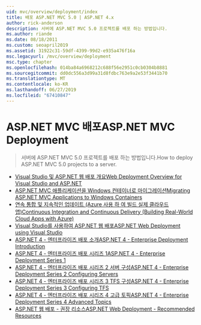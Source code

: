 ```yaml
---
uid: mvc/overview/deployment/index
title: 배포 ASP.NET MVC 5.0 | ASP.NET 4.x
author: rick-anderson
description: 서버에 ASP.NET MVC 5.0 프로젝트를 배포 하는 방법입니다.
ms.author: riande
ms.date: 08/18/2011
ms.custom: seoapril2019
ms.assetid: 31922c31-59df-4399-99d2-e935a476f16a
msc.legacyurl: /mvc/overview/deployment
msc.type: chapter
ms.openlocfilehash: 014ba84a6968212c688f56e2951c0cb0304b8881
ms.sourcegitcommit: dd0dc556a3d99a31d8fdbc763e9a2e53f3441b70
ms.translationtype: MT
ms.contentlocale: ko-KR
ms.lasthandoff: 06/27/2019
ms.locfileid: "67410847"
---
```

# <a name="aspnet-mvc-deployment"></a><span data-ttu-id="b7d54-103">ASP.NET MVC 배포</span><span class="sxs-lookup"><span data-stu-id="b7d54-103">ASP.NET MVC Deployment</span></span>

> <span data-ttu-id="b7d54-104">서버에 ASP.NET MVC 5.0 프로젝트를 배포 하는 방법입니다.</span><span class="sxs-lookup"><span data-stu-id="b7d54-104">How to deploy ASP.NET MVC 5.0 projects to a server.</span></span>

- [<span data-ttu-id="b7d54-105">Visual Studio 및 ASP.NET 웹 배포 개요</span><span class="sxs-lookup"><span data-stu-id="b7d54-105">Web Deployment Overview for Visual Studio and ASP.NET</span></span>](https://msdn.microsoft.com/library/dd394698)
- [<span data-ttu-id="b7d54-106">ASP.NET MVC 애플리케이션을 Windows 컨테이너로 마이그레이션</span><span class="sxs-lookup"><span data-stu-id="b7d54-106">Migrating ASP.NET MVC Applications to Windows Containers</span></span>](docker-aspnetmvc.md)
- [<span data-ttu-id="b7d54-107">연속 통합 및 지속적인 업데이트 (Azure 사용 하 여 빌드 실제 클라우드 앱)</span><span class="sxs-lookup"><span data-stu-id="b7d54-107">Continuous Integration and Continuous Delivery (Building Real-World Cloud Apps with Azure)</span></span>](../../../aspnet/overview/developing-apps-with-windows-azure/building-real-world-cloud-apps-with-windows-azure/continuous-integration-and-continuous-delivery.md)
- [<span data-ttu-id="b7d54-108">Visual Studio를 사용하여 ASP.NET 웹 배포</span><span class="sxs-lookup"><span data-stu-id="b7d54-108">ASP.NET Web Deployment using Visual Studio</span></span>](../../../web-forms/overview/deployment/visual-studio-web-deployment/index.md)
- [<span data-ttu-id="b7d54-109">ASP.NET 4 - 엔터프라이즈 배포 소개</span><span class="sxs-lookup"><span data-stu-id="b7d54-109">ASP.NET 4 - Enterprise Deployment Introduction</span></span>](../../../web-forms/overview/deployment/deploying-web-applications-in-enterprise-scenarios/index.md)
- [<span data-ttu-id="b7d54-110">ASP.NET 4 - 엔터프라이즈 배포 시리즈 1</span><span class="sxs-lookup"><span data-stu-id="b7d54-110">ASP.NET 4 - Enterprise Deployment Series 1</span></span>](../../../web-forms/overview/deployment/web-deployment-in-the-enterprise/index.md)
- [<span data-ttu-id="b7d54-111">ASP.NET 4 - 엔터프라이즈 배포 시리즈 2 서버 구성</span><span class="sxs-lookup"><span data-stu-id="b7d54-111">ASP.NET 4 - Enterprise Deployment Series 2 Configuring Servers</span></span>](../../../web-forms/overview/deployment/configuring-server-environments-for-web-deployment/index.md)
- [<span data-ttu-id="b7d54-112">ASP.NET 4 - 엔터프라이즈 배포 시리즈 3 TFS 구성</span><span class="sxs-lookup"><span data-stu-id="b7d54-112">ASP.NET 4 - Enterprise Deployment Series 3 Configuring TFS</span></span>](../../../web-forms/overview/deployment/configuring-team-foundation-server-for-web-deployment/index.md)
- [<span data-ttu-id="b7d54-113">ASP.NET 4 - 엔터프라이즈 배포 시리즈 4 고급 토픽</span><span class="sxs-lookup"><span data-stu-id="b7d54-113">ASP.NET 4 - Enterprise Deployment Series 4 Advanced Topics</span></span>](../../../web-forms/overview/deployment/advanced-enterprise-web-deployment/index.md)
- [<span data-ttu-id="b7d54-114">ASP.NET 웹 배포 - 권장 리소스</span><span class="sxs-lookup"><span data-stu-id="b7d54-114">ASP.NET Web Deployment - Recommended Resources</span></span>](../../../whitepapers/aspnet-web-deployment-content-map.md)
